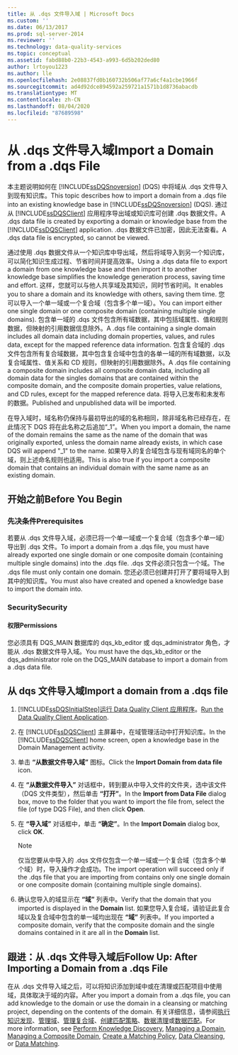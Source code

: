 ```yaml
---
title: 从 .dqs 文件导入域 | Microsoft Docs
ms.custom: ''
ms.date: 06/13/2017
ms.prod: sql-server-2014
ms.reviewer: ''
ms.technology: data-quality-services
ms.topic: conceptual
ms.assetid: fabd88b0-22b3-4543-a993-6d5b202ded80
author: lrtoyou1223
ms.author: lle
ms.openlocfilehash: 2e08837fd0b160732b506af77a6cf4a1cbe1966f
ms.sourcegitcommit: ad4d92dce894592a259721a1571b1d8736abacdb
ms.translationtype: MT
ms.contentlocale: zh-CN
ms.lasthandoff: 08/04/2020
ms.locfileid: "87689598"
---
```

# <a name="import-a-domain-from-a-dqs-file"></a><span data-ttu-id="a0379-102">从 .dqs 文件导入域</span><span class="sxs-lookup"><span data-stu-id="a0379-102">Import a Domain from a .dqs File</span></span>
  <span data-ttu-id="a0379-103">本主题说明如何在 [!INCLUDE[ssDQSnoversion](../includes/ssdqsnoversion-md.md)] (DQS) 中将域从 .dqs 文件导入到现有知识库。</span><span class="sxs-lookup"><span data-stu-id="a0379-103">This topic describes how to import a domain from a .dqs file into an existing knowledge base in [!INCLUDE[ssDQSnoversion](../includes/ssdqsnoversion-md.md)] (DQS).</span></span> <span data-ttu-id="a0379-104">通过从 [!INCLUDE[ssDQSClient](../includes/ssdqsclient-md.md)] 应用程序导出域或知识库可创建 .dqs 数据文件。</span><span class="sxs-lookup"><span data-stu-id="a0379-104">A .dqs data file is created by exporting a domain or knowledge base from the [!INCLUDE[ssDQSClient](../includes/ssdqsclient-md.md)] application.</span></span> <span data-ttu-id="a0379-105">.dqs 数据文件已加密，因此无法查看。</span><span class="sxs-lookup"><span data-stu-id="a0379-105">A .dqs data file is encrypted, so cannot be viewed.</span></span>  
  
 <span data-ttu-id="a0379-106">通过使用 .dqs 数据文件从一个知识库中导出域，然后将域导入到另一个知识库，可以简化知识生成过程、节省时间并提高效率。</span><span class="sxs-lookup"><span data-stu-id="a0379-106">Using a .dqs data file to export a domain from one knowledge base and then import it to another knowledge base simplifies the knowledge generation process, saving time and effort.</span></span> <span data-ttu-id="a0379-107">这样，您就可以与他人共享域及其知识，同时节省时间。</span><span class="sxs-lookup"><span data-stu-id="a0379-107">It enables you to share a domain and its knowledge with others, saving them time.</span></span> <span data-ttu-id="a0379-108">您可以导入一个单一域或一个复合域（包含多个单一域）。</span><span class="sxs-lookup"><span data-stu-id="a0379-108">You can import either one single domain or one composite domain (containing multiple single domains).</span></span> <span data-ttu-id="a0379-109">包含单一域的 .dqs 文件包含所有域数据，其中包括域属性、值和规则数据，但映射的引用数据信息除外。</span><span class="sxs-lookup"><span data-stu-id="a0379-109">A .dqs file containing a single domain includes all domain data including domain properties, values, and rules data, except for the mapped reference data information.</span></span> <span data-ttu-id="a0379-110">包含复合域的 .dqs 文件包含所有复合域数据，其中包含复合域中包含的各单一域的所有域数据，以及复合域属性、值关系和 CD 规则，但映射的引用数据除外。</span><span class="sxs-lookup"><span data-stu-id="a0379-110">A .dqs file containing a composite domain includes all composite domain data, including all domain data for the singles domains that are contained within the composite domain, and the composite domain properties, value relations, and CD rules, except for the mapped reference data.</span></span> <span data-ttu-id="a0379-111">将导入已发布和未发布的数据。</span><span class="sxs-lookup"><span data-stu-id="a0379-111">Published and unpublished data will be imported.</span></span>  
  
 <span data-ttu-id="a0379-112">在导入域时，域名称仍保持与最初导出的域的名称相同，除非域名称已经存在，在此情况下 DQS 将在此名称之后追加“_1”。</span><span class="sxs-lookup"><span data-stu-id="a0379-112">When you import a domain, the name of the domain remains the same as the name of the domain that was originally exported, unless the domain name already exists, in which case DQS will append "_1" to the name.</span></span> <span data-ttu-id="a0379-113">如果导入的复合域包含与现有域同名的单个域，则上述命名规则也适用。</span><span class="sxs-lookup"><span data-stu-id="a0379-113">This is also true if you import a composite domain that contains an individual domain with the same name as an existing domain.</span></span>  
  
##  <a name="before-you-begin"></a><a name="BeforeYouBegin"></a> <span data-ttu-id="a0379-114">开始之前</span><span class="sxs-lookup"><span data-stu-id="a0379-114">Before You Begin</span></span>  
  
###  <a name="prerequisites"></a><a name="Prerequisites"></a><span data-ttu-id="a0379-115">先决条件</span><span class="sxs-lookup"><span data-stu-id="a0379-115">Prerequisites</span></span>  
 <span data-ttu-id="a0379-116">若要从 .dqs 文件导入域，必须已将一个单一域或一个复合域（包含多个单一域）导出到 .dqs 文件。</span><span class="sxs-lookup"><span data-stu-id="a0379-116">To import a domain from a .dqs file, you must have already exported one single domain or one composite domain (containing multiple single domains) into the .dqs file.</span></span> <span data-ttu-id="a0379-117">.dqs 文件必须只包含一个域。</span><span class="sxs-lookup"><span data-stu-id="a0379-117">The .dqs file must only contain one domain.</span></span> <span data-ttu-id="a0379-118">您还必须已创建并打开了要将域导入到其中的知识库。</span><span class="sxs-lookup"><span data-stu-id="a0379-118">You must also have created and opened a knowledge base to import the domain into.</span></span>  
  
###  <a name="security"></a><a name="Security"></a> <span data-ttu-id="a0379-119">Security</span><span class="sxs-lookup"><span data-stu-id="a0379-119">Security</span></span>  
  
####  <a name="permissions"></a><a name="Permissions"></a> <span data-ttu-id="a0379-120">权限</span><span class="sxs-lookup"><span data-stu-id="a0379-120">Permissions</span></span>  
 <span data-ttu-id="a0379-121">您必须具有 DQS_MAIN 数据库的 dqs_kb_editor 或 dqs_administrator 角色，才能从 .dqs 数据文件导入域。</span><span class="sxs-lookup"><span data-stu-id="a0379-121">You must have the dqs_kb_editor or the dqs_administrator role on the DQS_MAIN database to import a domain from a .dqs data file.</span></span>  
  
##  <a name="import-a-domain-from-a-dqs-file"></a><a name="Import"></a><span data-ttu-id="a0379-122">从 dqs 文件导入域</span><span class="sxs-lookup"><span data-stu-id="a0379-122">Import a domain from a .dqs file</span></span>  
  
1.  [!INCLUDE[ssDQSInitialStep](../includes/ssdqsinitialstep-md.md)]<span data-ttu-id="a0379-123">[运行 Data Quality Client 应用程序](../../2014/data-quality-services/run-the-data-quality-client-application.md)。</span><span class="sxs-lookup"><span data-stu-id="a0379-123">[Run the Data Quality Client Application](../../2014/data-quality-services/run-the-data-quality-client-application.md).</span></span>  
  
2.  <span data-ttu-id="a0379-124">在 [!INCLUDE[ssDQSClient](../includes/ssdqsclient-md.md)] 主屏幕中，在域管理活动中打开知识库。</span><span class="sxs-lookup"><span data-stu-id="a0379-124">In the [!INCLUDE[ssDQSClient](../includes/ssdqsclient-md.md)] home screen, open a knowledge base in the Domain Management activity.</span></span>  
  
3.  <span data-ttu-id="a0379-125">单击 **“从数据文件导入域”** 图标。</span><span class="sxs-lookup"><span data-stu-id="a0379-125">Click the **Import Domain from data file** icon.</span></span>  
  
4.  <span data-ttu-id="a0379-126">在 **“从数据文件导入”** 对话框中，转到要从中导入文件的文件夹，选中该文件（DQS 文件类型），然后单击 **“打开”**。</span><span class="sxs-lookup"><span data-stu-id="a0379-126">In the **Import from Data File** dialog box, move to the folder that you want to import the file from, select the file (of type DQS File), and then click **Open**.</span></span>  
  
5.  <span data-ttu-id="a0379-127">在 **“导入域”** 对话框中，单击 **“确定”**。</span><span class="sxs-lookup"><span data-stu-id="a0379-127">In the **Import Domain** dialog box, click **OK**.</span></span>  
  
    > [!NOTE]  
    >  <span data-ttu-id="a0379-128">仅当您要从中导入的 .dqs 文件仅包含一个单一域或一个复合域（包含多个单个域）时，导入操作才会成功。</span><span class="sxs-lookup"><span data-stu-id="a0379-128">The import operation will succeed only if the .dqs file that you are importing from contains only one single domain or one composite domain (containing multiple single domains).</span></span>  
  
6.  <span data-ttu-id="a0379-129">确认您导入的域显示在 **“域”** 列表中。</span><span class="sxs-lookup"><span data-stu-id="a0379-129">Verify that the domain that you imported is displayed in the **Domain** list.</span></span> <span data-ttu-id="a0379-130">如果您导入复合域，请验证此复合域以及复合域中包含的单一域均出现在 **“域”** 列表中。</span><span class="sxs-lookup"><span data-stu-id="a0379-130">If you imported a composite domain, verify that the composite domain and the single domains contained in it are all in the **Domain** list.</span></span>  
  
##  <a name="follow-up-after-importing-a-domain-from-a-dqs-file"></a><a name="FollowUp"></a> <span data-ttu-id="a0379-131">跟进：从 .dqs 文件导入域后</span><span class="sxs-lookup"><span data-stu-id="a0379-131">Follow Up: After Importing a Domain from a .dqs File</span></span>  
 <span data-ttu-id="a0379-132">在从 .dqs 文件导入域之后，可以将知识添加到域中或在清理或匹配项目中使用域，具体取决于域的内容。</span><span class="sxs-lookup"><span data-stu-id="a0379-132">After you import a domain from a .dqs file, you can add knowledge to the domain or use the domain in a cleansing or matching project, depending on the contents of the domain.</span></span> <span data-ttu-id="a0379-133">有关详细信息，请参阅[执行知识发现](../../2014/data-quality-services/perform-knowledge-discovery.md)、[管理域](../../2014/data-quality-services/managing-a-domain.md)、[管理复合域](../../2014/data-quality-services/managing-a-composite-domain.md)、[创建匹配策略](../../2014/data-quality-services/create-a-matching-policy.md)、[数据清理](../../2014/data-quality-services/data-cleansing.md)或[数据匹配](../../2014/data-quality-services/data-matching.md)。</span><span class="sxs-lookup"><span data-stu-id="a0379-133">For more information, see [Perform Knowledge Discovery](../../2014/data-quality-services/perform-knowledge-discovery.md), [Managing a Domain](../../2014/data-quality-services/managing-a-domain.md), [Managing a Composite Domain](../../2014/data-quality-services/managing-a-composite-domain.md), [Create a Matching Policy](../../2014/data-quality-services/create-a-matching-policy.md), [Data Cleansing](../../2014/data-quality-services/data-cleansing.md), or [Data Matching](../../2014/data-quality-services/data-matching.md).</span></span>  
  
  
